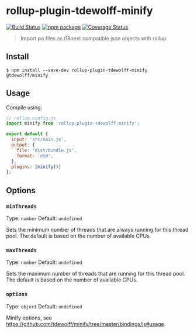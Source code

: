 # rollup-plugin-tdewolff-minify

[![Build Status][build-badge]][build]
[![npm package][npm-badge]][npm]
[![Coverage Status][coveralls-badge]][coveralls]

> Import po files as i18next compatible json objects with rollup

## Install

```
$ npm install --save-dev rollup-plugin-tdewolff-minify @tdewolff/minify
```

## Usage

Compile using:

```js
// rollup.config.js
import minify from 'rollup-plugin-tdewolff-minify';

export default {
  input: 'src/main.js',
  output: {
    file: 'dist/bundle.js',
    format: 'esm',
  },
  plugins: [minify()]
};
```

## Options

### `minThreads`
Type: `number`
Default: `undefined`

Sets the minimum number of threads that are always running for this thread pool. The default is based on the number of available CPUs.

### `maxThreads`
Type: `number`
Default: `undefined`

Sets the maximum number of threads that are running for this thread pool. The default is based on the number of available CPUs.

### `options`
Type: `object`
Default: `undefined`

Minify options, see https://github.com/tdewolff/minify/tree/master/bindings/js#usage.

[build-badge]: https://img.shields.io/github/actions/workflow/status/dotcore64/rollup-plugin-tdewolff-minify/test.yml?event=push&style=flat-square
[build]: https://github.com/dotcore64/rollup-plugin-tdewolff-minify/actions

[npm-badge]: https://img.shields.io/npm/v/rollup-plugin-tdewolff-minify.svg?style=flat-square
[npm]: https://www.npmjs.org/package/rollup-plugin-tdewolff-minify

[coveralls-badge]: https://img.shields.io/coveralls/dotcore64/rollup-plugin-tdewolff-minify/master.svg?style=flat-square
[coveralls]: https://coveralls.io/r/dotcore64/rollup-plugin-tdewolff-minify
